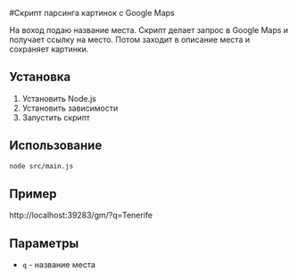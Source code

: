 #Скрипт парсинга картинок с Google Maps

На воход подаю название места. Скрипт делает запрос в Google Maps и получает ссылку на место. Потом заходит в описание места и сохраняет картинки.

## Установка

1. Установить Node.js
2. Установить зависимости
3. Запустить скрипт

## Использование

```bash
node src/main.js
```

## Пример

http://localhost:39283/gm/?q=Tenerife

## Параметры

- `q` - название места
